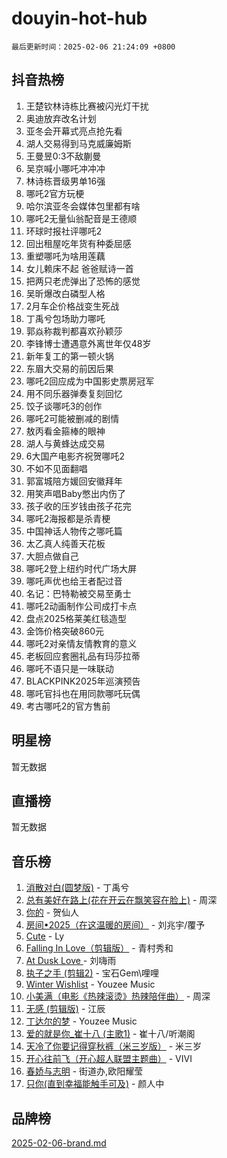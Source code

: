 # douyin-hot-hub

`最后更新时间：2025-02-06 21:24:09 +0800`

## 抖音热榜

1. 王楚钦林诗栋比赛被闪光灯干扰
1. 奥迪放弃改名计划
1. 亚冬会开幕式亮点抢先看
1. 湖人交易得到马克威廉姆斯
1. 王曼昱0:3不敌蒯曼
1. 吴京喊小哪吒冲冲冲
1. 林诗栋晋级男单16强
1. 哪吒2官方玩梗
1. 哈尔滨亚冬会媒体包里都有啥
1. 哪吒2无量仙翁配音是王德顺
1. 环球时报社评哪吒2
1. 回出租屋吃年货有种委屈感
1. 重塑哪吒为啥用莲藕
1. 女儿赖床不起 爸爸赋诗一首
1. 把两只老虎弹出了恐怖的感觉
1. 吴昕爆改白磷型人格
1. 2月车企价格战变生死战
1. 丁禹兮包场助力哪吒
1. 郭焱称裁判都喜欢孙颖莎
1. 李锋博士遭遇意外离世年仅48岁
1. 新年复工的第一顿火锅
1. 东眉大交易的前因后果
1. 哪吒2回应成为中国影史票房冠军
1. 用不同乐器弹奏复刻回忆
1. 饺子谈哪吒3的创作
1. 哪吒2可能被删减的剧情
1. 敖丙看金箍棒的眼神
1. 湖人与黄蜂达成交易
1. 6大国产电影齐祝贺哪吒2
1. 不如不见面翻唱
1. 郭富城陪方媛回安徽拜年
1. 用笑声唱Baby憋出内伤了
1. 孩子收的压岁钱由孩子花完
1. 哪吒2海报都是杀青梗
1. 中国神话人物传之哪吒篇
1. 太乙真人纯善天花板
1. 大胆点做自己
1. 哪吒2登上纽约时代广场大屏
1. 哪吒声优也给王者配过音
1. 名记：巴特勒被交易至勇士
1. 哪吒2动画制作公司成打卡点
1. 盘点2025格莱美红毯造型
1. 金饰价格突破860元
1. 哪吒2对亲情友情教育的意义
1. 老板回应套圈礼品有玛莎拉蒂
1. 哪吒不语只是一味联动
1. BLACKPINK2025年巡演预告
1. 哪吒官抖也在用同款哪吒玩偶
1. 考古哪吒2的官方售前

## 明星榜

暂无数据

## 直播榜

暂无数据

## 音乐榜

1. [消散对白(圆梦版)](https://sf5-hl-cdn-tos.douyinstatic.com/obj/tos-cn-ve-2774/og4jB5I5IizzoZVAAAzWgBMAsMDWoArfwBOiFs) - 丁禹兮
1. [总有美好在路上(花在开云在飘笑容在脸上)](https://sf5-hl-cdn-tos.douyinstatic.com/obj/tos-cn-ve-2774/oU5u7NwtfBIvaNhoQBszOvAlRiAoiWAVVyBMq4) - 周深
1. [你的](https://sf5-hl-cdn-tos.douyinstatic.com/obj/tos-cn-ve-2774/oYuIeKf42jB7sEV6B2upMdpYAgfrQWj0FeRegh) - 贺仙人
1. [房间•2025（在这温暖的房间）](https://sf5-hl-cdn-tos.douyinstatic.com/obj/tos-cn-ve-2774/oMzJcnT8BgIetASeBfwfEeBQVNfACiCifhfZP7g) - 刘兆宇/覆予
1. [Cute](https://sf5-hl-cdn-tos.douyinstatic.com/obj/tos-cn-ve-2774/o4IbIzHWKAAB4wsS5qMBRiiAlEBGTpQRNfFvuo) - Ly
1. [Falling In Love（剪辑版）](https://sf5-hl-cdn-tos.douyinstatic.com/obj/tos-cn-ve-2774/o8ajpA8zzgBPahbBIO8AcKGBLJezFCRd1wfP9f) - 青村秀和
1. [ At Dusk  Love ](https://sf6-cdn-tos.douyinstatic.com/obj/tos-cn-ve-2774/o8CrpCf5CaYgI4ZrtQgMQAFEfuGqNnRSDQAPBc) - 刘嗨雨
1. [执子之手 (剪辑2)](https://sf5-hl-cdn-tos.douyinstatic.com/obj/tos-cn-ve-2774/oUoZLQjCc31XzqsBnBQUNgeKtYPBcgbFDwtfcu) - 宝石Gem\哩哩
1. [Winter Wishlist](https://sf5-hl-cdn-tos.douyinstatic.com/obj/tos-cn-ve-2774/oIIgUOeamCFCVAzxN6MFRLIBlLGpUqQxeeHrLE) - Youzee Music
1. [小美满（电影《热辣滚烫》热辣陪伴曲）](https://sf5-hl-cdn-tos.douyinstatic.com/obj/tos-cn-ve-2774/o0GAn2lSgfZIDUgtevCGDQYnFg4CwnrBaxbTZL) - 周深
1. [无感 (剪辑版)](https://sf5-hl-cdn-tos.douyinstatic.com/obj/tos-cn-ve-2774/o0eIsUzJBDlQaQFC5OFlgbMEZC1TFYBftOBn6p) - 江辰
1. [丁达尔的梦](https://sf5-hl-cdn-tos.douyinstatic.com/obj/tos-cn-ve-2774/oMU3WirUZBVQkAC9ccG5P2IQirziZM2RTInUY) - Youzee Music
1. [爱的就是你_崔十八 (主歌1)](https://sf5-hl-cdn-tos.douyinstatic.com/obj/tos-cn-ve-2774/oI5BO5DhFZ6UTcNCnZaOCBLtZ7WIMQGfgnXf5E) - 崔十八/听潮阁
1. [天冷了你要记得穿秋裤（米三岁版）](https://sf5-hl-cdn-tos.douyinstatic.com/obj/tos-cn-ve-2774/oQlIwVIDWiZ6BQilAorS7MA0AgCkQDvcZAdm1) - 米三岁
1. [开心往前飞（开心超人联盟主题曲）](https://sf5-hl-cdn-tos.douyinstatic.com/obj/tos-cn-ve-2774/9d8fb7c82cf1421fb93a9fe925275e0a) - VIVI
1. [春娇与志明](https://sf5-hl-cdn-tos.douyinstatic.com/obj/tos-cn-ve-2774/e530d8fceb7044b39707d7f9ff54add1) - 街道办,欧阳耀莹
1. [只你(直到幸福能触手可及)](https://sf5-hl-cdn-tos.douyinstatic.com/obj/tos-cn-ve-2774/o0lBkRDzFTeaVSUz3ZZSCBVtZ5DIMQGfgmEAuE) - 颜人中

## 品牌榜

[2025-02-06-brand.md](2025-02-06-brand.md)
